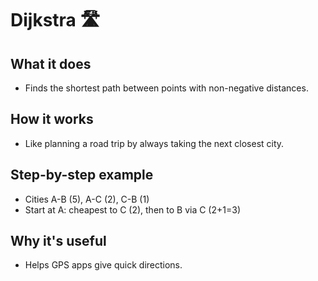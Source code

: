 # Dijkstra 🛣️

## What it does
- Finds the shortest path between points with non-negative distances.

## How it works
- Like planning a road trip by always taking the next closest city.

## Step-by-step example
- Cities A-B (5), A-C (2), C-B (1)
- Start at A: cheapest to C (2), then to B via C (2+1=3)

## Why it's useful
- Helps GPS apps give quick directions.
